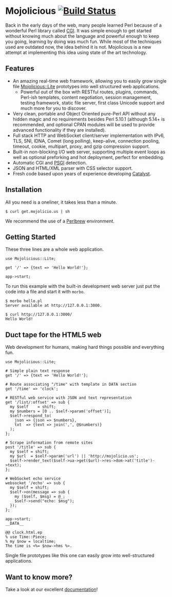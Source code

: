 
# Mojolicious [![Build Status](https://secure.travis-ci.org/kraih/mojo.png)](http://travis-ci.org/kraih/mojo)

  Back in the early days of the web, many people learned Perl because of a
  wonderful Perl library called [CGI](http://metacpan.org/module/CGI). It was
  simple enough to get started without knowing much about the language and
  powerful enough to keep you going, learning by doing was much fun. While
  most of the techniques used are outdated now, the idea behind it is not.
  Mojolicious is a new attempt at implementing this idea using state of the
  art technology.

## Features

  * An amazing real-time web framework, allowing you to easily grow single
    file [Mojolicious::Lite](http://mojolicio.us/perldoc/Mojolicious/Lite)
    prototypes into well structured web applications.
    * Powerful out of the box with RESTful routes, plugins, commands, Perl-ish
      templates, content negotiation, session management, testing framework,
      static file server, first class Unicode support and much more for you to
      discover.
  * Very clean, portable and Object Oriented pure-Perl API without any hidden
    magic and no requirements besides Perl 5.10.1 (although 5.14+ is
    recommended, and optional CPAN modules will be used to provide advanced
    functionality if they are installed).
  * Full stack HTTP and WebSocket client/server implementation with IPv6, TLS,
    SNI, IDNA, Comet (long polling), keep-alive, connection pooling, timeout,
    cookie, multipart, proxy, and gzip compression support.
  * Built-in non-blocking I/O web server, supporting multiple event loops as
    well as optional preforking and hot deployment, perfect for embedding.
  * Automatic CGI and [PSGI](http://plackperl.org) detection.
  * JSON and HTML/XML parser with CSS selector support.
  * Fresh code based upon years of experience developing
    [Catalyst](http://www.catalystframework.org).

## Installation

  All you need is a oneliner, it takes less than a minute.

    $ curl get.mojolicio.us | sh

  We recommend the use of a [Perlbrew](http://perlbrew.pl) environment.

## Getting Started

  These three lines are a whole web application.

    use Mojolicious::Lite;

    get '/' => {text => 'Hello World!'};

    app->start;

  To run this example with the built-in development web server just put the
  code into a file and start it with `morbo`.

    $ morbo hello.pl
    Server available at http://127.0.0.1:3000.

    $ curl http://127.0.0.1:3000/
    Hello World!

## Duct tape for the HTML5 web

  Web development for humans, making hard things possible and everything fun.

    use Mojolicious::Lite;

    # Simple plain text response
    get '/' => {text => 'Hello World!'};

    # Route associating "/time" with template in DATA section
    get '/time' => 'clock';

    # RESTful web service with JSON and text representation
    get '/list/:offset' => sub {
      my $self    = shift;
      my $numbers = [0 .. $self->param('offset')];
      $self->respond_to(
        json => {json => $numbers},
        txt  => {text => join(',', @$numbers)}
      );
    };

    # Scrape information from remote sites
    post '/title' => sub {
      my $self = shift;
      my $url  = $self->param('url') || 'http://mojolicio.us';
      $self->render_text($self->ua->get($url)->res->dom->at('title')->text);
    };

    # WebSocket echo service
    websocket '/echo' => sub {
      my $self = shift;
      $self->on(message => sub {
        my ($self, $msg) = @_;
        $self->send("echo: $msg");
      });
    };

    app->start;
    __DATA__

    @@ clock.html.ep
    % use Time::Piece;
    % my $now = localtime;
    The time is <%= $now->hms %>.

  Single file prototypes like this one can easily grow into well-structured
  applications.

## Want to know more?

  Take a look at our excellent [documentation](http://mojolicio.us/perldoc>)!
